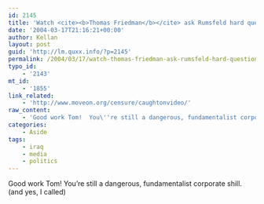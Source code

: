 ```yaml
---
id: 2145
title: 'Watch <cite><b>Thomas Friedman</b></cite> ask Rumsfeld hard questions!?!'
date: '2004-03-17T21:16:21+00:00'
author: Kellan
layout: post
guid: 'http://lm.quxx.info/?p=2145'
permalink: /2004/03/17/watch-thomas-friedman-ask-rumsfeld-hard-questions/
typo_id:
    - '2143'
mt_id:
    - '1855'
link_related:
    - 'http://www.moveon.org/censure/caughtonvideo/'
raw_content:
    - 'Good work Tom!  You\''re still a dangerous, fundamentalist corporate shill. (and yes, I called)'
categories:
    - Aside
tags:
    - iraq
    - media
    - politics
---
```


Good work Tom! You’re still a dangerous, fundamentalist corporate shill. (and yes, I called)